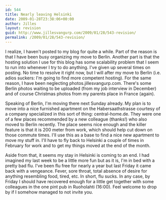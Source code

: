 ```yaml
---
id: 544
title: Nearly leaving Helsinki
date: 2009-01-28T23:38:06+00:00
author: Jilles
layout: revision
guid: http://www.jillesvangurp.com/2009/01/28/543-revision/
permalink: /2009/01/28/543-revision/
---
```

I realize, I haven't posted to my blog for quite a while. Part of the reason is that I have been busy organizing my move to Berlin. Another part is that the hosting solution I use for this blog has some scalability problem that I seem to run into whenever I try to do anything. I've given up several times on posting. No time to resolve it right now, but I will after my move to Berlin (i.e. adios suckers: I'm going to find more competent hosting). For the same reason, I have been neglecting photos.jillesvangurp.com. There's some Berlin photos waiting to be uploaded (from my job interview in December) and of course Christmas photos from my parents place in France (again).

Speaking of Berlin, I'm moving there next Sunday already. My plan is to move into a nice furnished apartment on the Habersaathstrasse courtesy of a company specialized in this sort of thing: central-home.de. They were one of a few places recommended by a new colleague (thanks!) who also moved to Berlin recently. The place seems nice enough and the killer feature is that it is 200 meter from work, which should help cut down on those commute times. I'll use this as a base to find a nice new apartment to move my stuff in. I'll have to fly back to Helsinki a couple of times in February for work and to get my things moved at the end of the month.

Aside from that, it seems my stay in Helsinki is coming to an end. I had imagined my last week to be a little more fun but as it is, I'm in bed with a pretty bad flu. I've been flu free for nearly a year but last Friday it came back with a vengeance. Fever, sore throat, total absence of desire for anything resembling food, tired, etc. In short, flu sucks. In any case, by Friday I should have recovered enough for a little get together with some colleagues in the one pint pub in Ruoholahti (16:00). Feel welcome to drop by if I somehow managed to not invite you.